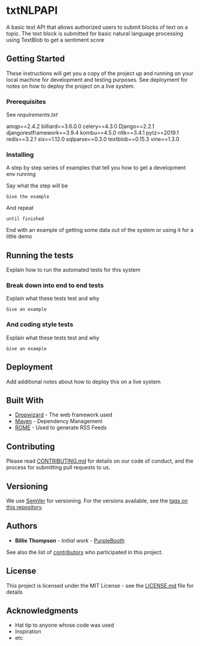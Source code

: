 # txtNLPAPI

A basic text API that allows authorized users to submit blocks of text on a topic. The text block is submitted for basic natural language processing using TextBlob to get a sentiment score

## Getting Started

These instructions will get you a copy of the project up and running on your local machine for development and testing purposes. See deployment for notes on how to deploy the project on a live system.

### Prerequisites
See *requirements.txt*

amqp==2.4.2
billiard==3.6.0.0
celery==4.3.0
Django==2.2.1
djangorestframework==3.9.4
kombu==4.5.0
nltk==3.4.1
pytz==2019.1
redis==3.2.1
six==1.12.0
sqlparse==0.3.0
textblob==0.15.3
vine==1.3.0


### Installing

A step by step series of examples that tell you how to get a development env running

Say what the step will be

```
Give the example
```

And repeat

```
until finished
```

End with an example of getting some data out of the system or using it for a little demo

## Running the tests

Explain how to run the automated tests for this system

### Break down into end to end tests

Explain what these tests test and why

```
Give an example
```

### And coding style tests

Explain what these tests test and why

```
Give an example
```

## Deployment

Add additional notes about how to deploy this on a live system

## Built With

* [Dropwizard](http://www.dropwizard.io/1.0.2/docs/) - The web framework used
* [Maven](https://maven.apache.org/) - Dependency Management
* [ROME](https://rometools.github.io/rome/) - Used to generate RSS Feeds

## Contributing

Please read [CONTRIBUTING.md](https://gist.github.com/PurpleBooth/b24679402957c63ec426) for details on our code of conduct, and the process for submitting pull requests to us.

## Versioning

We use [SemVer](http://semver.org/) for versioning. For the versions available, see the [tags on this repository](https://github.com/your/project/tags). 

## Authors

* **Billie Thompson** - *Initial work* - [PurpleBooth](https://github.com/PurpleBooth)

See also the list of [contributors](https://github.com/your/project/contributors) who participated in this project.

## License

This project is licensed under the MIT License - see the [LICENSE.md](LICENSE.md) file for details

## Acknowledgments

* Hat tip to anyone whose code was used
* Inspiration
* etc

